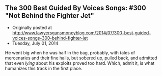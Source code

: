 ## The 300 Best Guided By Voices Songs: #300 "Not Behind the Fighter Jet"

 * Originally posted at http://www.lawyersgunsmoneyblog.com/2014/07/300-best-guided-voices-songs-300-behind-fighter-jet
 * Tuesday, July 01, 2014

He went big when he was half in the bag, probably, with tales of mercenaries and their fine halls, but sobered up, pulled back, and admitted that even _lying_ about his exploits proved too hard. Which, admit it, is what humanizes this track in the first place.